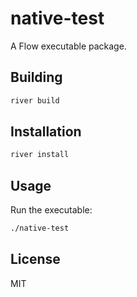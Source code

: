 # native-test

A Flow executable package.

## Building

```bash
river build
```

## Installation

```bash
river install
```

## Usage

Run the executable:
```bash
./native-test
```

## License

MIT
